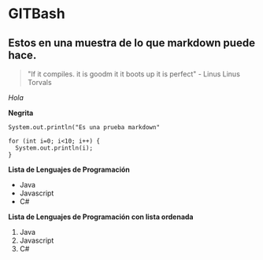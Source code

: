 # GITBash
## Estos en una muestra de lo que markdown puede hace.

> "If it compiles. it is goodm it it boots up it is perfect" - Linus 
Linus Torvals

*Hola*

**Negrita**

`System.out.println("Es una prueba markdown"`


```
for (int i=0; i<10; i++) {
  System.out.println(i);
}

```

**Lista de Lenguajes de Programación**
* Java
* Javascript
* C#


**Lista de Lenguajes de Programación con lista ordenada**
1. Java
2. Javascript
3. C#
